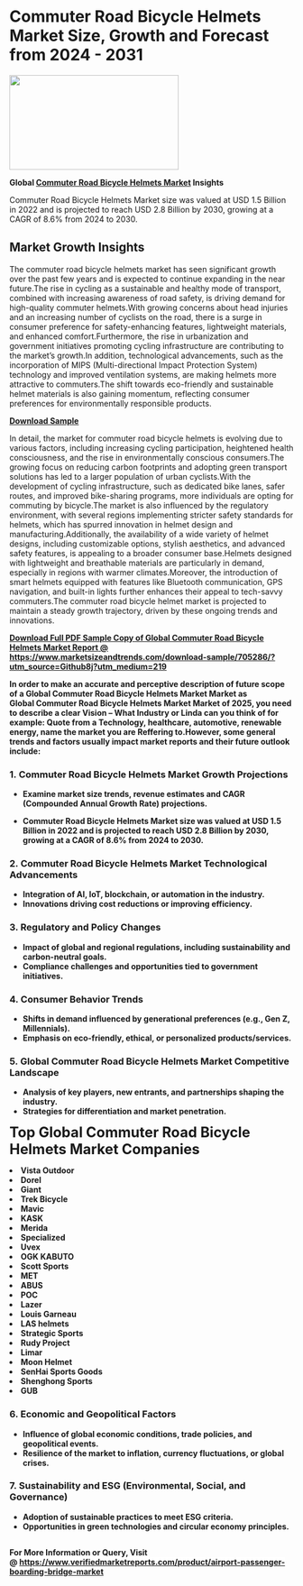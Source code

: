 <H1>Commuter Road Bicycle Helmets Market Size, Growth and Forecast from 2024 - 2031</H1><img class="aligncenter size-medium wp-image-584254" src="https://thirdeyenews.in/wp-content/uploads/2024/09/Global-Market-Research-300x168.jpeg" alt="" width="300" height="168" /><p><strong>Global&nbsp;<a href="https://www.marketsizeandtrends.com/download-sample/705286/?utm_source=Github8j?utm_medium=219">Commuter Road Bicycle Helmets Market</a> Insights</strong></p><p>Commuter Road Bicycle Helmets Market size was valued at USD 1.5 Billion in 2022 and is projected to reach USD 2.8 Billion by 2030, growing at a CAGR of 8.6% from 2024 to 2030.</p><p><h2>Market Growth Insights</h2> <p>The commuter road bicycle helmets market has seen significant growth over the past few years and is expected to continue expanding in the near future.The rise in cycling as a sustainable and healthy mode of transport, combined with increasing awareness of road safety, is driving demand for high-quality commuter helmets.With growing concerns about head injuries and an increasing number of cyclists on the road, there is a surge in consumer preference for safety-enhancing features, lightweight materials, and enhanced comfort.Furthermore, the rise in urbanization and government initiatives promoting cycling infrastructure are contributing to the market’s growth.In addition, technological advancements, such as the incorporation of MIPS (Multi-directional Impact Protection System) technology and improved ventilation systems, are making helmets more attractive to commuters.The shift towards eco-friendly and sustainable helmet materials is also gaining momentum, reflecting consumer preferences for environmentally responsible products.</p> <p><strong><a href="#">Download Sample</a></strong></p> <p>In detail, the market for commuter road bicycle helmets is evolving due to various factors, including increasing cycling participation, heightened health consciousness, and the rise in environmentally conscious consumers.The growing focus on reducing carbon footprints and adopting green transport solutions has led to a larger population of urban cyclists.With the development of cycling infrastructure, such as dedicated bike lanes, safer routes, and improved bike-sharing programs, more individuals are opting for commuting by bicycle.The market is also influenced by the regulatory environment, with several regions implementing stricter safety standards for helmets, which has spurred innovation in helmet design and manufacturing.Additionally, the availability of a wide variety of helmet designs, including customizable options, stylish aesthetics, and advanced safety features, is appealing to a broader consumer base.Helmets designed with lightweight and breathable materials are particularly in demand, especially in regions with warmer climates.Moreover, the introduction of smart helmets equipped with features like Bluetooth communication, GPS navigation, and built-in lights further enhances their appeal to tech-savvy commuters.The commuter road bicycle helmet market is projected to maintain a steady growth trajectory, driven by these ongoing trends and innovations.</p> <p><strong><a href="#"></p><p><span class=""><strong>Download Full PDF Sample Copy of Global Commuter Road Bicycle Helmets Market Report</strong> @ <a href="https://www.marketsizeandtrends.com/download-sample/705286/?utm_source=Github8j?utm_medium=219" target="_blank">https://www.marketsizeandtrends.com/download-sample/705286/?utm_source=Github8j?utm_medium=219</a></span></p><p>In order to make an accurate and perceptive description of future scope of a Global&nbsp;Commuter Road Bicycle Helmets Market Market as Global&nbsp;Commuter Road Bicycle Helmets Market Market of 2025, you need to describe a clear Vision &ndash; What Industry or Linda can you think of for example: Quote from a Technology, healthcare, automotive, renewable energy, name the market you are Reffering to.However, some general trends and factors usually impact market reports and their future outlook include:</p><h3>1.&nbsp;<strong>Commuter Road Bicycle Helmets Market Growth Projections</strong></h3><ul><li>Examine market size trends, revenue estimates and CAGR (Compounded Annual Growth Rate) projections.</li><li><p>Commuter Road Bicycle Helmets Market size was valued at USD 1.5 Billion in 2022 and is projected to reach USD 2.8 Billion by 2030, growing at a CAGR of 8.6% from 2024 to 2030.</p></li></ul><h3>2.&nbsp;<strong>Commuter Road Bicycle Helmets Market Technological Advancements</strong></h3><ul><li>Integration of AI, IoT, blockchain, or automation in the industry.</li><li>Innovations driving cost reductions or improving efficiency.</li></ul><h3>3.&nbsp;<strong>Regulatory and Policy Changes</strong></h3><ul><li>Impact of global and regional regulations, including sustainability and carbon-neutral goals.</li><li>Compliance challenges and opportunities tied to government initiatives.</li></ul><h3>4.&nbsp;<strong>Consumer Behavior Trends</strong></h3><ul><li>Shifts in demand influenced by generational preferences (e.g., Gen Z, Millennials).</li><li>Emphasis on eco-friendly, ethical, or personalized products/services.</li></ul><h3>5.&nbsp;<strong>Global Commuter Road Bicycle Helmets Market Competitive Landscape</strong></h3><ul><li>Analysis of key players, new entrants, and partnerships shaping the industry.</li><li>Strategies for differentiation and market penetration.</li></ul><p data-pm-slice="1 1 []"><span style="color: inherit; font-family: inherit; font-size: 25px;">Top Global Commuter Road Bicycle Helmets Market Companies</span></p><div class="" data-test-id=""><p><li>Vista Outdoor</li><li> Dorel</li><li> Giant</li><li> Trek Bicycle</li><li> Mavic</li><li> KASK</li><li> Merida</li><li> Specialized</li><li> Uvex</li><li> OGK KABUTO</li><li> Scott Sports</li><li> MET</li><li> ABUS</li><li> POC</li><li> Lazer</li><li> Louis Garneau</li><li> LAS helmets</li><li> Strategic Sports</li><li> Rudy Project</li><li> Limar</li><li> Moon Helmet</li><li> SenHai Sports Goods</li><li> Shenghong Sports</li><li> GUB</li></p></div><h3>6.&nbsp;<strong>Economic and Geopolitical Factors</strong></h3><ul><li>Influence of global economic conditions, trade policies, and geopolitical events.</li><li>Resilience of the market to inflation, currency fluctuations, or global crises.</li></ul><h3>7.&nbsp;<strong>Sustainability and ESG (Environmental, Social, and Governance)</strong></h3><ul><li>Adoption of sustainable practices to meet ESG criteria.</li><li>Opportunities in green technologies and circular economy principles.</li></ul><h2><strong style="font-size: 14px;">For More Information or Query, Visit @&nbsp;</strong><a style="background-color: #ffffff; font-size: 14px;" href="https://www.marketsizeandtrends.com/report/commuter-road-bicycle-helmets-market/" target="_blank">https://www.verifiedmarketreports.com/product/airport-passenger-boarding-bridge-market</a></h2>